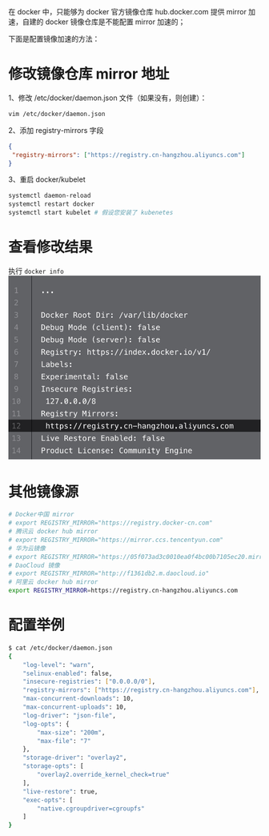 在 docker 中，只能够为 docker 官方镜像仓库 hub.docker.com 提供 mirror 加速，自建的 docker 镜像仓库是不能配置 mirror 加速的；

下面是配置镜像加速的方法：

# 修改镜像仓库 mirror 地址

1、修改 /etc/docker/daemon.json 文件（如果没有，则创建）：

```bash
vim /etc/docker/daemon.json
```

2、添加 registry-mirrors 字段

```json
{
 "registry-mirrors": ["https://registry.cn-hangzhou.aliyuncs.com"]
}

```

3、重启 docker/kubelet

```bash
systemctl daemon-reload
systemctl restart docker
systemctl start kubelet # 假设您安装了 kubenetes
```

# 查看修改结果

执行 `docker info`
![IMAGE](assets/docker_info)

# 其他镜像源

```bash
# Docker中国 mirror
# export REGISTRY_MIRROR="https://registry.docker-cn.com"
# 腾讯云 docker hub mirror
# export REGISTRY_MIRROR="https://mirror.ccs.tencentyun.com"
# 华为云镜像
# export REGISTRY_MIRROR="https://05f073ad3c0010ea0f4bc00b7105ec20.mirror.swr.myhuaweicloud.com"
# DaoCloud 镜像
# export REGISTRY_MIRROR="http://f1361db2.m.daocloud.io"
# 阿里云 docker hub mirror
export REGISTRY_MIRROR=https://registry.cn-hangzhou.aliyuncs.com

```

# 配置举例

```bash
$ cat /etc/docker/daemon.json
{
    "log-level": "warn",
    "selinux-enabled": false,
    "insecure-registries": ["0.0.0.0/0"],
    "registry-mirrors": ["https://registry.cn-hangzhou.aliyuncs.com"],
    "max-concurrent-downloads": 10,
    "max-concurrent-uploads": 10,
    "log-driver": "json-file",
    "log-opts": {
        "max-size": "200m",
        "max-file": "7"
    },
    "storage-driver": "overlay2",
    "storage-opts": [
        "overlay2.override_kernel_check=true"
    ],
    "live-restore": true,
    "exec-opts": [
        "native.cgroupdriver=cgroupfs"
    ]
}
```